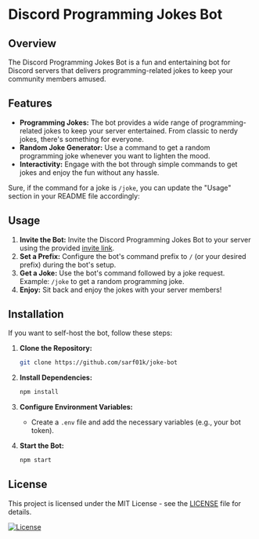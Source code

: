 # Discord Programming Jokes Bot

## Overview

The Discord Programming Jokes Bot is a fun and entertaining bot for Discord servers that delivers programming-related jokes to keep your community members amused.

## Features

- **Programming Jokes:** The bot provides a wide range of programming-related jokes to keep your server entertained. From classic to nerdy jokes, there's something for everyone.
- **Random Joke Generator:** Use a command to get a random programming joke whenever you want to lighten the mood.
- **Interactivity:** Engage with the bot through simple commands to get jokes and enjoy the fun without any hassle.

Sure, if the command for a joke is `/joke`, you can update the "Usage" section in your README file accordingly:

## Usage

1. **Invite the Bot:** Invite the Discord Programming Jokes Bot to your server using the provided [invite link](https://discord.com/api/oauth2/authorize?client_id=1170431521283387564&permissions=1084479760448&scope=bot).
2. **Set a Prefix:** Configure the bot's command prefix to `/` (or your desired prefix) during the bot's setup.
3. **Get a Joke:** Use the bot's command followed by a joke request. Example: `/joke` to get a random programming joke.
4. **Enjoy:** Sit back and enjoy the jokes with your server members!

## Installation

If you want to self-host the bot, follow these steps:

1. **Clone the Repository:**

   ```bash
   git clone https://github.com/sarf01k/joke-bot
   ```

2. **Install Dependencies:**

   ```bash
   npm install
   ```

3. **Configure Environment Variables:**
   - Create a `.env` file and add the necessary variables (e.g., your bot token).

4. **Start the Bot:**

   ```bash
   npm start
   ```

## License

This project is licensed under the MIT License - see the [LICENSE](LICENSE) file for details.

[![License](https://img.shields.io/badge/license-MIT-blue.svg)](LICENSE)
